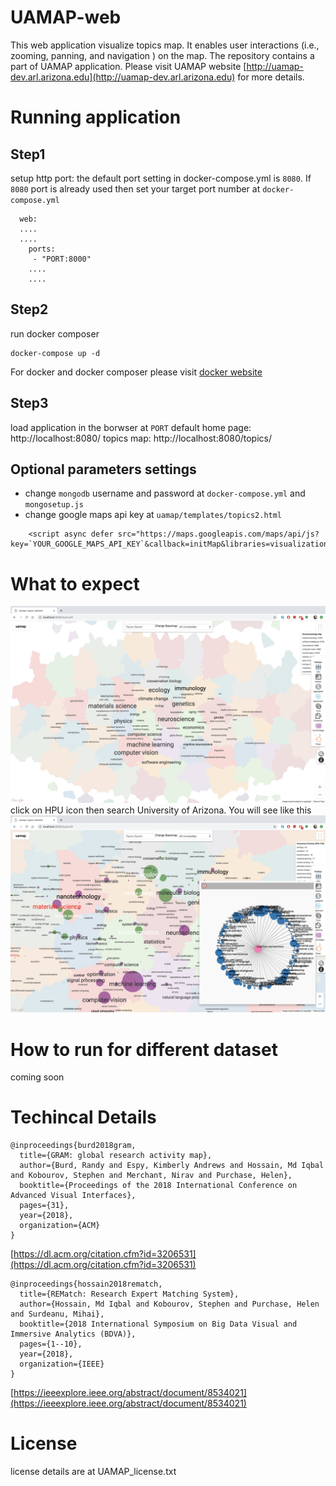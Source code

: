 # UAMAP-web
This web application visualize  topics map. It enables user interactions (i.e., zooming, panning, and navigation ) on the map. The repository contains a part of UAMAP application. Please visit UAMAP website [http://uamap-dev.arl.arizona.edu](http://uamap-dev.arl.arizona.edu) for more details.  

# Running application
## Step1
setup http port: the default port setting in docker-compose.yml is `8080`. If `8080` port is already used then set your target port number at `docker-compose.yml`
```
  web:
  ....
  ....
    ports:
     - "PORT:8000"
    ....
    ....
```
## Step2
run docker composer
```
docker-compose up -d
```
For docker and docker composer please visit [docker website](https://www.docker.com/)
## Step3
load application in the borwser at `PORT`
default home page: http://localhost:8080/   topics map: http://localhost:8080/topics/
## Optional parameters settings
- change `mongodb` username and password at `docker-compose.yml` and `mongosetup.js`
- change google maps api key at `uamap/templates/topics2.html`
```
    <script async defer src="https://maps.googleapis.com/maps/api/js?key=`YOUR_GOOGLE_MAPS_API_KEY`&callback=initMap&libraries=visualization">
```


# What to expect
![alt text](pictures/topics_map.png?raw=true)
click on HPU icon then search University of Arizona. You will see like this
![alt text](pictures/hpu_ua.png?raw=true)

# How to run for different dataset
coming soon


# Techincal Details
```
@inproceedings{burd2018gram,
  title={GRAM: global research activity map},
  author={Burd, Randy and Espy, Kimberly Andrews and Hossain, Md Iqbal and Kobourov, Stephen and Merchant, Nirav and Purchase, Helen},
  booktitle={Proceedings of the 2018 International Conference on Advanced Visual Interfaces},
  pages={31},
  year={2018},
  organization={ACM}
}
```
[https://dl.acm.org/citation.cfm?id=3206531](https://dl.acm.org/citation.cfm?id=3206531)
```
@inproceedings{hossain2018rematch,
  title={REMatch: Research Expert Matching System},
  author={Hossain, Md Iqbal and Kobourov, Stephen and Purchase, Helen and Surdeanu, Mihai},
  booktitle={2018 International Symposium on Big Data Visual and Immersive Analytics (BDVA)},
  pages={1--10},
  year={2018},
  organization={IEEE}
}
```
[https://ieeexplore.ieee.org/abstract/document/8534021](https://ieeexplore.ieee.org/abstract/document/8534021)

# License
license details are at UAMAP_license.txt
